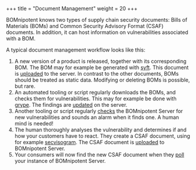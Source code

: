 +++
title = "Document Management"
weight = 20
+++

BOMnipotent knows two types of supply chain security documents: Bills of Materials (BOMs) and Common Security Advisory Format (CSAF) documents. In addition, it can host information on vulnerabilities associated with a BOM.

A typical document management workflow looks like this:
1. A new version of a product is released, together with its corresponding BOM. The BOM may for example be generated with [syft](/integration/syft/). This document is [uploaded](/client/manager/doc-management/boms/) to the server. In contrast to the other documents, BOMs should be treated as static data. Modifying or deleting BOMs is possible, but rare.
1. An automated tooling or script regularly downloads the BOMs, and checks them for vulnerabilities. This may for example be done with [grype](/integration/grype/). The findings are [updated](/client/manager/doc-management/vulnerabilities/) on the server.
1. Another tooling or script regularly [checks](/client/manager/doc-management/vulnerabilities/) the BOMnipotent Server for new vulnerabilities and sounds an alarm when it finds one. A human mind is needed!
1. The human thoroughly analyses the vulnerability and determines if and how your customers have to react. They create a CSAF document, using for example [secvisogram](https://github.com/secvisogram/secvisogram). The CSAF document is [uploaded](/client/manager/doc-management/csaf/) to BOMnipotent Server.
1. Your consumers will now find the new CSAF document when they [poll](/client/consumer/boms/) your instance of BOMnipotent Server.
